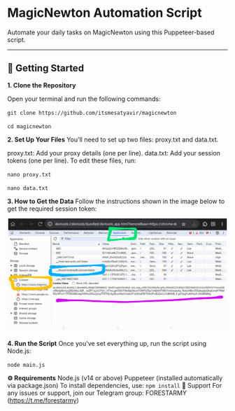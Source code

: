 # MagicNewton Automation Script

Automate your daily tasks on MagicNewton using this Puppeteer-based script.

---

## 🚀 Getting Started

**1. Clone the Repository**

Open your terminal and run the following commands:

`git clone https://github.com/itsmesatyavir/magicnewton`

`cd magicnewton`

**2. Set Up Your Files**
You'll need to set up two files: proxy.txt and data.txt.

proxy.txt: Add your proxy details (one per line).
data.txt: Add your session tokens (one per line).
To edit these files, run:

`nano proxy.txt`

`nano data.txt`

**3. How to Get the Data**
Follow the instructions shown in the image below to get the required session token:

<p align="center"> <img src="https://github.com/itsmesatyavir/magicnewton/blob/73700accaf1827678528a9985cb9d2b2edb1f24e/Screenshot_20250211-082451~3.png" alt="How To Get Data" width="500"/> </p>

**4. Run the Script**
Once you've set everything up, run the script using Node.js:

`node main.js`

**⚙️ Requirements**
Node.js (v14 or above)
Puppeteer (installed automatically via package.json)
To install dependencies, use: `npm install`
📧 Support
For any issues or support, join our Telegram group: FORESTARMY (https://t.me/forestarmy)
